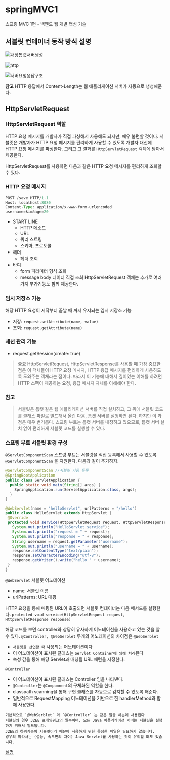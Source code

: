 # springMVC1
스프링 MVC 1편 - 백엔드 웹 개발 핵심 기술

## 서블릿 컨테이너 동작 방식 설명

![내장톰켓서버생성](https://user-images.githubusercontent.com/77770531/170204261-ad9c9b69-c747-4200-8b32-f46967efda89.png)

![http](https://user-images.githubusercontent.com/77770531/170204286-b3712297-4d73-42c3-b4b3-3e3664b325ea.png)

![서버요청응답구조](https://user-images.githubusercontent.com/77770531/170204304-fffaeb81-0356-4066-a9f1-a0313f655fa8.png)

**참고**
HTTP 응답에서 Content-Length는 웹 애플리케이션 서버가 자동으로 생성해준다.

## HttpServletRequest

### HttpServletRequest 역할
HTTP 요청 메시지를 개발자가 직접 파싱해서 사용해도 되지만, 매우 불편할 것이다. 
서블릿은 개발자가 HTTP 요청 메시지를 편리하게 사용할 수 있도록 개발자 대신에 HTTP 요청 메시지를 파싱한다. 그리고 그 결과를 `HttpServletRequest` 객체에 담아서 제공한다.

HttpServletRequest를 사용하면 다음과 같은 HTTP 요청 메시지를 편리하게 조회할 수 있다.

### HTTP 요청 메시지
``` java
POST /save HTTP/1.1
Host: localhost:8080
Content-Type: application/x-www-form-urlencoded
username=kim&age=20
```

- START LINE
  - HTTP 메소드
  - URL
  - 쿼리 스트링
  - 스키마, 프로토콜
- 헤더
  - 헤더 조회
- 바디
  - form 파라미터 형식 조회
  - message body 데이터 직접 조회
HttpServletRequest 객체는 추가로 여러가지 부가기능도 함께 제공한다.

### 임시 저장소 기능
해당 HTTP 요청이 시작부터 끝날 때 까지 유지되는 임시 저장소 기능
  - 저장: `request.setAttribute(name, value)`
  - 조회: `request.getAttribute(name)`
### 세션 관리 기능
- request.getSession(create: true)
> **중요**
> HttpServletRequest, HttpServletResponse를 사용할 때 가장 중요한 점은 이 객체들이 HTTP 요청 메시지, 
> HTTP 응답 메시지를 편리하게 사용하도록 도와주는 객체라는 점이다. 따라서 이 기능에 대해서 깊이있는 이해를 하려면 HTTP 스펙이 제공하는 요청, 응답 메시지 자체를 이해해야 한다.

### 참고
> 서블릿은 톰캣 같은 웹 애플리케이션 서버를 직접 설치하고, 그 위에 서블릿 코드를 클래스 파일로 빌드해서 올린 다음, 톰캣 서버를 실행하면 된다. 하지만 이 과정은 매우 번거롭다.
> 스프링 부트는 톰캣 서버를 내장하고 있으므로, 톰캣 서버 설치 없이 편리하게 서블릿 코드를 실행할 수 있다.

### 스프링 부트 서블릿 환경 구성
`@ServletComponentScan`
스프링 부트는 서블릿을 직접 등록해서 사용할 수 있도록 `@ServletComponentScan` 을 지원한다. 다음과 같이 추가하자.
``` java
@ServletComponentScan //서블릿 자동 등록
@SpringBootApplication
public class ServletApplication {
  public static void main(String[] args) {
    SpringApplication.run(ServletApplication.class, args);
  }
}
```

``` java
@WebServlet(name = "helloServlet", urlPatterns = "/hello")
public class HelloServlet extends HttpServlet {
 @Override
 protected void service(HttpServletRequest request, HttpServletResponse response) throws ServletException, IOException {
   System.out.println("HelloServlet.service");
   System.out.println("request = " + request);
   System.out.println("response = " + response);
   String username = request.getParameter("username");
   System.out.println("username = " + username);
   response.setContentType("text/plain");
   response.setCharacterEncoding("utf-8");
   response.getWriter().write("hello " + username);
 }
}
```

`@WebServlet` 서블릿 어노테이션
- name: 서블릿 이름
- urlPatterns: URL 매핑

HTTP 요청을 통해 매핑된 URL이 호출되면 서블릿 컨테이너는 다음 메서드를 실행한다.
`protected void service(HttpServletRequest request, HttpServletResponse response)`

해당 코드를 보면 controller와 상당히 유사하게 어노테이션을 사용하고 있는 것을 알 수 있다. `@Controller, @WebSerblet`
두개의 어노테이션의 차이점은
`@WebSerblet`
- `서블릿을 선언할 때` 사용되는 어노테이션이다
- 이 어노테이션이 표시된 클래스는 `Servlet Container에 의해 처리`된다
- 속성 값을 통해 해당 Servlet과 매칭될 URL 패턴을 지정한다.

`@Controller`
- 이 어노테이션이 표시된 클래스는 Controller 임을 나타낸다.
- `@Controller`는 `@Compomnent`의 구체화된 역할을 한다.
- classpath scanning을 통해 구현 클래스를 자동으로 감지할 수 있도록 해준다.
- 일반적으로 RequestMapping 어노테이션을 기반으로 한 handlerMethod와 함께 사용한다.

```
기본적으로 `@WebSerblet` 와 `@Controller` 는 같은 일을 하는데 사용된다
서블릿의 경우 J2EE 프레임워크의 일부이며, 모든 Java 어플리케이션 서버는 서블릿을 실행하기 위해서 빌드됩니다.
J2EE의 하위계층이 서블릿이기 때문에 사용하기 위한 특정한 파일은 필요하지 않습니다.
경우의 따라서는 (성능, 속도면의 차이) Java Servlet를 사용하는 것이 유리할 떄도 있습니다.
```
[설명](https://curiouskidd.tistory.com/9)
